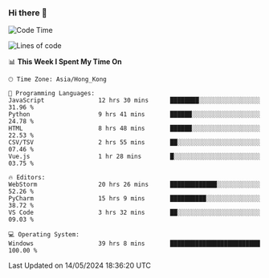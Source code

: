 ### Hi there 👋

<!--
**RoiexLee/RoiexLee** is a ✨ _special_ ✨ repository because its `README.md` (this file) appears on your GitHub profile.

Here are some ideas to get you started:

- 🔭 I’m currently working on ...
- 🌱 I’m currently learning ...
- 👯 I’m looking to collaborate on ...
- 🤔 I’m looking for help with ...
- 💬 Ask me about ...
- 📫 How to reach me: ...
- 😄 Pronouns: ...
- ⚡ Fun fact: ...
-->

<!--START_SECTION:waka-->
![Code Time](http://img.shields.io/badge/Code%20Time-533%20hrs%2023%20mins-blue)

![Lines of code](https://img.shields.io/badge/From%20Hello%20World%20I%27ve%20Written-38.4%20thousand%20lines%20of%20code-blue)

📊 **This Week I Spent My Time On** 

```text
🕑︎ Time Zone: Asia/Hong_Kong

💬 Programming Languages: 
JavaScript               12 hrs 30 mins      ████████░░░░░░░░░░░░░░░░░   31.96 % 
Python                   9 hrs 41 mins       ██████░░░░░░░░░░░░░░░░░░░   24.78 % 
HTML                     8 hrs 48 mins       ██████░░░░░░░░░░░░░░░░░░░   22.53 % 
CSV/TSV                  2 hrs 55 mins       ██░░░░░░░░░░░░░░░░░░░░░░░   07.46 % 
Vue.js                   1 hr 28 mins        █░░░░░░░░░░░░░░░░░░░░░░░░   03.75 % 

🔥 Editors: 
WebStorm                 20 hrs 26 mins      █████████████░░░░░░░░░░░░   52.26 % 
PyCharm                  15 hrs 9 mins       ██████████░░░░░░░░░░░░░░░   38.72 % 
VS Code                  3 hrs 32 mins       ██░░░░░░░░░░░░░░░░░░░░░░░   09.03 % 

💻 Operating System: 
Windows                  39 hrs 8 mins       █████████████████████████   100.00 % 
```


 Last Updated on 14/05/2024 18:36:20 UTC
<!--END_SECTION:waka-->
